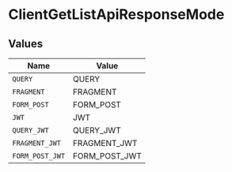 # ClientGetListApiResponseMode


## Values

| Name            | Value           |
| --------------- | --------------- |
| `QUERY`         | QUERY           |
| `FRAGMENT`      | FRAGMENT        |
| `FORM_POST`     | FORM_POST       |
| `JWT`           | JWT             |
| `QUERY_JWT`     | QUERY_JWT       |
| `FRAGMENT_JWT`  | FRAGMENT_JWT    |
| `FORM_POST_JWT` | FORM_POST_JWT   |
